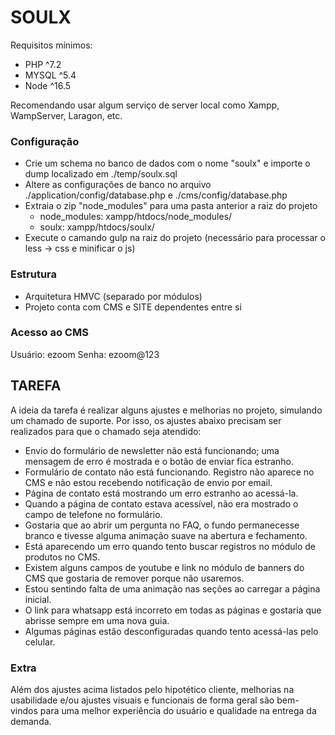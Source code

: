 # SOULX

Requisitos mínimos:

-   PHP ^7.2
-   MYSQL ^5.4
-   Node ^16.5

Recomendando usar algum serviço de server local como Xampp, WampServer, Laragon, etc.

### Configuração

-   Crie um schema no banco de dados com o nome "soulx" e importe o dump localizado em ./temp/soulx.sql
-   Altere as configurações de banco no arquivo ./application/config/database.php e ./cms/config/database.php
-   Extraia o zip "node_modules" para uma pasta anterior a raiz do projeto
    -   node_modules: xampp/htdocs/node_modules/
    -   soulx: xampp/htdocs/soulx/
-   Execute o camando gulp na raiz do projeto (necessário para processar o less -> css e minificar o js)

### Estrutura

-   Arquitetura HMVC (separado por módulos)
-   Projeto conta com CMS e SITE dependentes entre si

### Acesso ao CMS

Usuário: ezoom
Senha: ezoom@123

## TAREFA

A ideia da tarefa é realizar alguns ajustes e melhorias no projeto, simulando um chamado de suporte. Por isso, os ajustes abaixo precisam ser realizados para que o chamado seja atendido:

-   Envio do formulário de newsletter não está funcionando; uma mensagem de erro é mostrada e o botão de enviar fica estranho.
-   Formulário de contato não está funcionando. Registro não aparece no CMS e não estou recebendo notificação de envio por email.
-   Página de contato está mostrando um erro estranho ao acessá-la.
-   Quando a página de contato estava acessível, não era mostrado o campo de telefone no formulário.
-   Gostaria que ao abrir um pergunta no FAQ, o fundo permanecesse branco e tivesse alguma animação suave na abertura e fechamento.
-   Está aparecendo um erro quando tento buscar registros no módulo de produtos no CMS.
-   Existem alguns campos de youtube e link no módulo de banners do CMS que gostaria de remover porque não usaremos.
-   Estou sentindo falta de uma animação nas seções ao carregar a página inicial.
-   O link para whatsapp está incorreto em todas as páginas e gostaria que abrisse sempre em uma nova guia.
-   Algumas páginas estão desconfiguradas quando tento acessá-las pelo celular.

### Extra

Além dos ajustes acima listados pelo hipotético cliente, melhorias na usabilidade e/ou ajustes visuais e funcionais de forma geral são bem-vindos para uma melhor experiência do usuário e qualidade na entrega da demanda.
